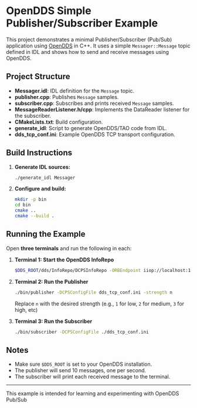 # OpenDDS Simple Publisher/Subscriber Example

This project demonstrates a minimal Publisher/Subscriber (Pub/Sub) application using [OpenDDS](https://opendds.org/) in C++. It uses a simple `Messager::Message` topic defined in IDL and shows how to send and receive messages using OpenDDS.

## Project Structure

- **Messager.idl**: IDL definition for the `Message` topic.
- **publisher.cpp**: Publishes `Message` samples.
- **subscriber.cpp**: Subscribes and prints received `Message` samples.
- **MessageReaderListener.h/cpp**: Implements the DataReader listener for the subscriber.
- **CMakeLists.txt**: Build configuration.
- **generate_idl**: Script to generate OpenDDS/TAO code from IDL.
- **dds_tcp_conf.ini**: Example OpenDDS TCP transport configuration.

## Build Instructions

1. **Generate IDL sources:**
   ```sh
   ./generate_idl Messager
   ```

2. **Configure and build:**
   ```sh
   mkdir -p bin
   cd bin
   cmake ..
   cmake --build .
   ```

## Running the Example

Open **three terminals** and run the following in each:

1. **Terminal 1: Start the OpenDDS InfoRepo**
   ```sh
   $DDS_ROOT/dds/InfoRepo/DCPSInfoRepo -ORBEndpoint iiop://localhost:12345 -d domain_ids
   ```

2. **Terminal 2: Run the Publisher**
   ```sh
   ./bin/publisher -DCPSConfigFile dds_tcp_conf.ini -strength n
   ```
   Replace `n` with the desired strength (e.g., `1` for low, `2` for medium, `3` for high, etc)

3. **Terminal 3: Run the Subscriber**
   ```sh
   ./bin/subscriber -DCPSConfigFile ./dds_tcp_conf.ini
   ```

## Notes

- Make sure `$DDS_ROOT` is set to your OpenDDS installation.
- The publisher will send 10 messages, one per second.
- The subscriber will print each received message to the terminal.

---

This example is intended for learning and experimenting with OpenDDS Pub/Sub